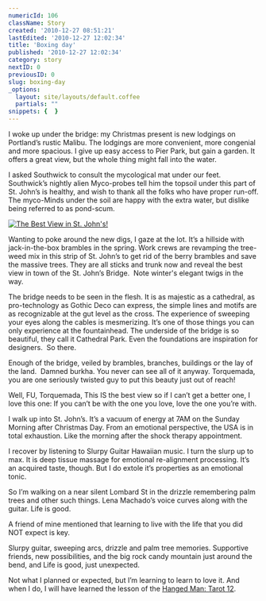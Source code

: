 ```yaml
---
numericId: 106
className: Story
created: '2010-12-27 08:51:21'
lastEdited: '2010-12-27 12:02:34'
title: 'Boxing day'
published: '2010-12-27 12:02:34'
category: story
nextID: 0
previousID: 0
slug: boxing-day
_options:
  layout: site/layouts/default.coffee
  partials: ""
snippets: {  }
---
```

I woke up under the bridge: my Christmas present is new lodgings on Portland&rsquo;s rustic Malibu. The lodgings are more convenient, more congenial and more spacious. I give up easy access to Pier Park, but gain a garden. It offers a great view, but the whole thing might fall into the water.

I asked Southwick to consult the mycological mat under our feet. Southwick&rsquo;s nightly alien Myco-probes tell him the topsoil under this part of St. John&rsquo;s is healthy, and wish to thank all the folks who have proper run-off. The myco-Minds under the soil are happy with the extra water, but dislike being referred to as pond-scum.

[![The Best View in St. John's!](http://StJohnsJim.com/assets/images/bestview.jpg)](http://StJohnsJim.com/assets/images/bestview.png)

Wanting to poke around the new digs, I gaze at the lot. It&rsquo;s a hillside with jack-in-the-box brambles in the spring. Work crews are revamping the tree-weed mix in this strip of St. John&rsquo;s to get rid of the berry brambles and save the massive trees. They are all sticks and trunk now and reveal the best view in town of the St. John&rsquo;s Bridge. &nbsp;Note winter's elegant twigs in the way.

The bridge needs to be seen in the flesh. It is as majestic as a cathedral, as pro-technology as Gothic Deco can express, the simple lines and motifs are as recognizable at the gut level as the cross. The experience of sweeping your eyes along the cables is mesmerizing. It&rsquo;s one of those things you can only experience at the fountainhead. The underside of the bridge is so beautiful, they call it Cathedral Park. Even the foundations are inspiration for designers. &nbsp;So there.

Enough of the bridge, veiled by brambles, branches, buildings or the lay of the land. &nbsp;Damned burkha. You never can see all of it anyway. Torquemada, you are one seriously twisted guy to put this beauty just out of reach!

Well, FU, Torquemada, This IS the best view so if I can&rsquo;t get a better one, I love this one: If you can&rsquo;t be with the one you love, love the one you&rsquo;re with.

I walk up into St. John&rsquo;s. It&rsquo;s a vacuum of energy at 7AM on the Sunday Morning after Christmas Day. From an emotional perspective, the USA is in total exhaustion. Like the morning after the shock therapy appointment.

I recover by listening to Slurpy Guitar Hawaiian music. I turn the slurp up to max. It is deep tissue massage for emotional re-alignment processing. It&rsquo;s an acquired taste, though. But I do extole it&rsquo;s properties as an emotional tonic.

So I&rsquo;m walking on a near silent Lombard St in the drizzle remembering palm trees and other such things. Lena Machado&rsquo;s voice curves along with the guitar. Life is good.

A friend of mine mentioned that learning to live with the life that you did NOT expect is key.

Slurpy guitar, sweeping arcs, drizzle and palm tree memories. Supportive friends, new possibilities, and the big rock candy mountain just around the bend, and Life is good, just unexpected.

Not what I planned or expected, but I&rsquo;m learning to learn to love it. And when I do, I will have learned the lesson of the [Hanged Man: Tarot 12][0].  
&nbsp;

[0]: http://blissblvd.com/the-tarot/the-hanged-man-major-arcana-xii/